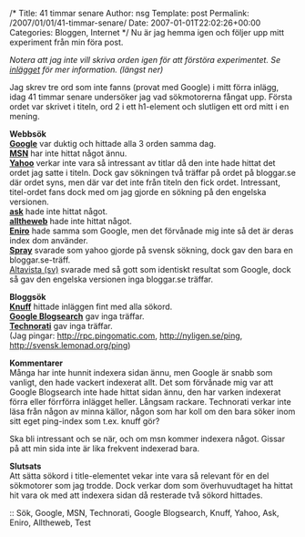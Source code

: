 /*
 Title: 41 timmar senare
 Author: nsg
 Template: post
 Permalink: /2007/01/01/41-timmar-senare/
 Date: 2007-01-01T22:02:26+00:00
 Categories: Bloggen, Internet
*/
Nu är jag hemma igen och följer upp mitt experiment från min föra post.

*Notera att jag inte vill skriva orden igen för att förstöra experimentet. Se [inlägget][1] för mer information. (längst ner)*

Jag skrev tre ord som inte fanns (provat med Google) i mitt förra inlägg, idag 41 timmar senare undersöker jag vad sökmotorerna fångat upp. Första ordet var skrivet i titeln, ord 2 i ett h1-element och slutligen ett ord mitt i en mening.

**Webbsök**  
**[Google][2]** var duktig och hittade alla 3 orden samma dag.  
**[MSN][3]** har inte hittat något ännu.  
**[Yahoo][4]** verkar inte vara så intressant av titlar då den inte hade hittat det ordet jag satte i titeln. Dock gav sökningen två träffar på ordet på bloggar.se där ordet syns, men där var det inte från titeln den fick ordet. Intressant, titel-ordet fans dock med om jag gjorde en sökning på den engelska versionen.  
**[ask][5]** hade inte hittat något.  
**[alltheweb][6]** hade inte hittat något.  
**[Eniro][7]** hade samma som Google, men det förvånade mig inte så det är deras index dom använder.  
**[Spray][8]** svarade som yahoo gjorde på svensk sökning, dock gav den bara en bloggar.se-träff.  
[Altavista (sv)][9] svarade med så gott som identiskt resultat som Google, dock så gav den engelska versionen inga bloggar.se träffar.

**Bloggsök**  
**[Knuff][10]** hittade inläggen fint med alla sökord.  
**[Google Blogsearch][11]** gav inga träffar.  
**[Technorati][12]** gav inga träffar.  
(Jag pingar: <http://rpc.pingomatic.com>, <http://nyligen.se/ping>, <http://svensk.lemonad.org/ping>)

**Kommentarer**  
Många har inte hunnit indexera sidan ännu, men Google är snabb som vanligt, den hade vackert indexerat allt. Det som förvånade mig var att Google Blogsearch inte hade hittat sidan ännu, den har varken indexerat förra eller förrförra inlägget heller. Långsam rackare. Technorati verkar inte läsa från någon av minna källor, någon som har koll om den bara söker inom sitt eget ping-index som t.ex. knuff gör?

Ska bli intressant och se när, och om msn kommer indexera något. Gissar på att min sida inte är lika frekvent indexerad bara.

**Slutsats**  
Att sätta sökord i title-elementet vekar inte vara så relevant för en del sökmotorer som jag trodde. Dock verkar dom som överhuvudtaget ha hittat hit vara ok med att indexera sidan då resterade två sökord hittades.

:: Sök, Google, MSN, Technorati, Google Blogsearch, Knuff, Yahoo, Ask, Eniro, Alltheweb, Test

<small></small>

 [1]: http://www.junkpile.se/~s/wp/?p=252
 [2]: http://www.google.com
 [3]: http://www.msn.se
 [4]: http://www.yahoo.com
 [5]: http://www.ask.com
 [6]: http://www.alltheweb.com
 [7]: http://www.eniro.se
 [8]: http://www.spray.se
 [9]: http://se.altavista.com
 [10]: http://www.knuff.se
 [11]: http://blogsearch.google.com
 [12]: http://technorati.com
